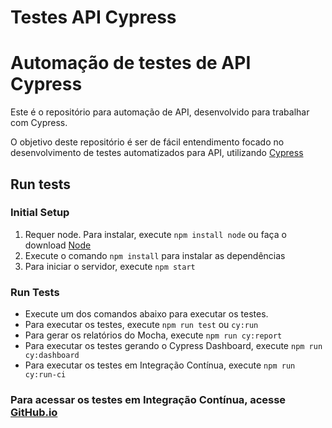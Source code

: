 # Testes API Cypress

# Automação de testes de API Cypress

Este é o repositório para automação de API, desenvolvido para trabalhar com Cypress.

O objetivo deste repositório é ser de fácil entendimento focado no desenvolvimento de testes automatizados para API, utilizando [Cypress](https://www.cypress.io/)

## Run tests

### Initial Setup

1. Requer node. Para instalar, execute `npm install node` ou faça o download [Node](https://nodejs.org/en/download/)
2. Execute o comando `npm install` para instalar as dependências
3. Para iniciar o servidor, execute `npm start`

### Run Tests

- Execute um dos comandos abaixo para executar os testes.
- Para executar os testes, execute `npm run test` ou `cy:run`
- Para gerar os relatórios do Mocha, execute `npm run cy:report`
- Para executar os testes gerando o Cypress Dashboard, execute `npm run cy:dashboard`
- Para executar os testes em Integração Contínua, execute `npm run cy:run-ci`

### Para acessar os testes em Integração Contínua, acesse [GitHub.io](https://carolbraulino.github.io/exercicios_ebac/)

<p>
